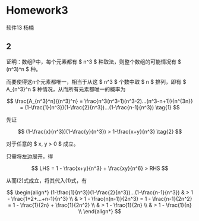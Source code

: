 # Homework3

软件13 杨楠

## 2

证明：数组P中，每个元素都有 $ n^3 $ 种取法，则整个数组的可能情况有 $ (n^3)^n $ 种。

而要使得这n个元素都唯一，相当于从这 $ n^3 $ 个数中取 $ n $ 排列，即有 $ A_{n^3}^n $ 种情况，从而所有元素都唯一的概率为

$$
\frac{A_{n^3}^n}{(n^3)^n} = \frac{n^3(n^3-1)(n^3-2)...(n^3-n+1)}{n^{3n}} = (1-\frac{1}{n^3})(1-\frac{2}{n^3})...(1-\frac{n-1}{n^3}) \tag{1}
$$

先证

$$
(1-\frac{x}{n^3})(1-\frac{y}{n^3}) > 1-\frac{x+y}{n^3} \tag{2}
$$

对于任意的 $ x, y > 0 $ 成立。

只需将左边展开，得

$$
LHS = 1 - \frac{x+y}{n^3} + \frac{xy}{n^6} > RHS
$$

从而(2)式成立，将其代入(1)式，有

$$
\begin{align*}
(1-\frac{1}{n^3})(1-\frac{2}{n^3})...(1-\frac{n-1}{n^3}) & > 1 - \frac{1+2+...+n-1}{n^3} \\
& > 1 - \frac{n(n-1)}{2n^3} = 1 - \frac{n-1}{2n^2} = 1 - \frac{1}{2n} + \frac{1}{2n^2} \\
& > 1 - \frac{1}{2n} \\
& > 1 - \frac{1}{n} \\
\end{align*}
$$